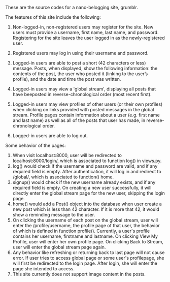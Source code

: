 These are the source codes for a nano-belogging site, ​grumblr​.

The features of this site include the following:

1. Non-logged-in, non-registered users may register for the site. New users must provide a username, 	first name, last name, and password. Registering for the site leaves the user logged in as the newly-registered user.

2. Registered users may log in using their username and password.

3. Logged-in users are able to post a short (42 characters or less) message. Posts, when displayed, show the following information: the contents of the post, the user who posted it (linking to the user’s profile), and the date and time the post was written.

4. Logged-in users may view a 'global stream', displaying all posts that have beeposted in reverse-chronological order (most recent first).

5.  Logged-in users may view profiles of other users (or their own profiles) when clicking on links provided with posted messages in the     global stream. Profile pages contain information about a user (e.g. first name and last name) as well as all of the posts that user has made, in reverse-chronological order.

6.  Logged-in users are able to log out.


Some behavior of the pages:

1. When visit localhost:8000, user will be redirected to localhost:8000/login/, which is associated to function log() in views.py. 
2.  log() would check if the username and password are valid, and if any required field is empty. After authentication, it will log in and redirect to /global/, which is associated to function() home. 
3. signup() would check if the new username already exists, and if any required field is empty. On creating a new user successfully, it will directly enter the global stream page for the new user, skipping the login page.
4. home() would add a Post() object into the database when user create a new post which is less than 42 character. If it is more that 42, it would show a reminding message to the user.
5. On clicking the username of each post on the global stream, user will enter the /profile/username, the profile page of that user, the behavior of which is defined in function profile(). Currently, a user's profile contains her username, firstname and lastname. On clicking View My Profile, user will enter her own profile page. On clicking Back to Stream, user will enter the global stream page again. 
6. Any behavior like refreshing or returning back to last page will not cause error. If user tries to access global page or some user's profilepage, she will first be redirected to the login page. After login, she will enter the page she intended to access.
7. This site currently does not support image content in the posts.